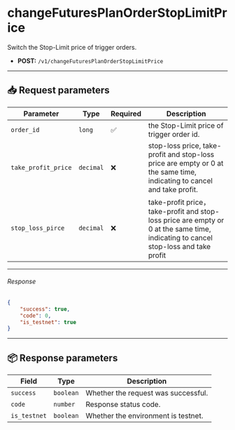 # changeFuturesPlanOrderStopLimitPrice

Switch the Stop-Limit price of trigger orders.

- **POST:** `/v1/changeFuturesPlanOrderStopLimitPrice`

---

## 📥 Request parameters

| **Parameter**    | **Type**   | **Required** | **Description**                                                                 |
|------------------|------------|--------------|---------------------------------------------------------------------------------|
| `order_id`    | `long`     | ✅          | the Stop-Limit price of trigger order id.                                      |
| `take_profit_price`         | `decimal`  | ❌          | stop-loss price, take-profit and stop-loss price are empty or 0 at the same time, indicating to cancel and take profit.                                          |
| `stop_loss_pirce`           | `decimal`      | ❌          | take-profit price，take-profit and stop-loss price are empty or 0 at the same time, indicating to cancel stop-loss and take profit                                            |

---

###### Response

```json
{
    "success": true,
    "code": 0,
    "is_testnet": true
}
```

---

## 📦 Response parameters

| **Field**     | **Type**   | **Description**                     |
|---------------|------------|-------------------------------------|
| `success`     | `boolean`  | Whether the request was successful. |
| `code`        | `number`   | Response status code.               |
| `is_testnet`  | `boolean`   | Whether the environment is testnet. |